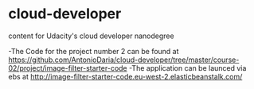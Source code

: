 # cloud-developer
content for Udacity's cloud developer nanodegree


-The Code for the project number 2 can be found at https://github.com/AntonioDaria/cloud-developer/tree/master/course-02/project/image-filter-starter-code
-The application can be launced via ebs at http://image-filter-starter-code.eu-west-2.elasticbeanstalk.com/
